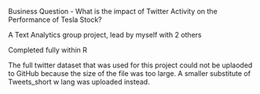 Business Question - What is the impact of Twitter Activity on the Performance of Tesla Stock?

A Text Analytics group project, lead by myself with 2 others

Completed fully within R

The full twitter dataset that was used for this project could not be uplaoded to GitHub because the size of the file was too large.
A smaller substitute of Tweets_short w lang was uploaded instead.
